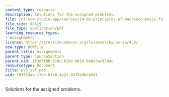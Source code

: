 ```yaml
---
content_type: resource
description: Solutions for the assigned problems.
file: /ol-ocw-studio-app/courses/14-02-principles-of-macroeconomics-fall-2004/f93953aa1fd487b84e218475e9bce5d1_ps5_sol.pdf
file_size: 98519
file_type: application/pdf
learning_resource_types:
- Assignments
license: https://creativecommons.org/licenses/by-nc-sa/4.0/
ocw_type: OCWFile
parent_title: Assignments
parent_type: CourseSection
parent_uid: 1f3d3f6b-610c-81b9-d418-640d3ac9794c
resourcetype: Document
title: ps5_sol.pdf
uid: f93953aa-1fd4-87b8-4e21-8475e9bce5d1
---
```

Solutions for the assigned problems.